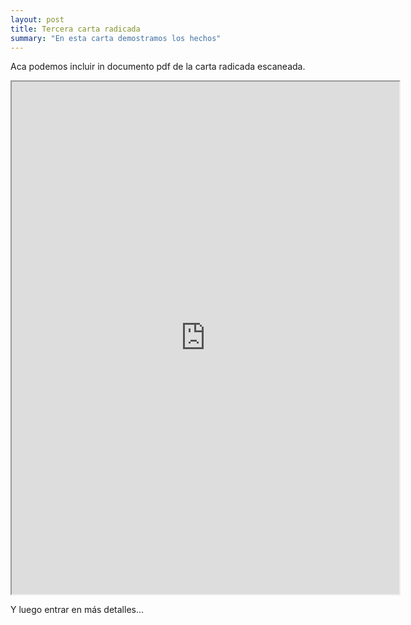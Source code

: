 ```yaml
---
layout: post
title: Tercera carta radicada
summary: "En esta carta demostramos los hechos"
---
```


Aca podemos incluir in documento pdf de la carta radicada escaneada. 

<iframe src="https://docs.google.com/viewer?srcid=0B0atEtDxnuUaU1VPdUxLXzJTVWc&pid=explorer&efh=false&a=v&chrome=false&embedded=true"
width="620px" height="820px"></iframe>

Y luego entrar en más detalles...
